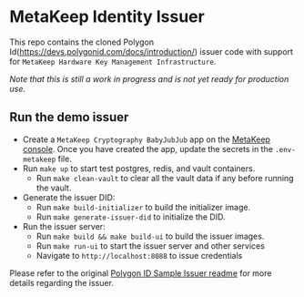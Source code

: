 # MetaKeep Identity Issuer

This repo contains the cloned Polygon Id(https://devs.polygonid.com/docs/introduction/) issuer code with support for `MetaKeep Hardware Key Management Infrastructure`.

_Note that this is still a work in progress and is not yet ready for production use._

## Run the demo issuer

- Create a `MetaKeep Cryptography BabyJubJub` app on the [MetaKeep console](https://console.metakeep.xyz). Once you have created the app, update the secrets in the `.env-metakeep` file.
- Run `make up` to start test postgres, redis, and vault containers.
  - Run `make clean-vault` to clear all the vault data if any before running the vault.
- Generate the issuer DID:
  - Run `make build-initializer` to build the initializer image.
  - Run `make generate-issuer-did` to initialize the DID.
- Run the issuer server:
  - Run `make build && make build-ui` to build the issuer images.
  - Run `make run-ui` to start the issuer server and other services
  - Navigate to `http://localhost:8088` to issue credentials

Please refer to the original [Polygon ID Sample Issuer readme](./README.polygonid.md) for more details regarding the issuer.
